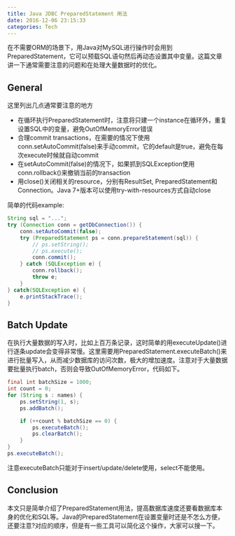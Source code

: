 ```yaml
---
title: Java JDBC PreparedStatement 用法
date: 2016-12-06 23:15:33
categories: Tech
---
```

在不需要ORM的场景下，用Java对MySQL进行操作时会用到PreparedStatement，它可以预载SQL语句然后再动态设置其中变量。这篇文章讲一下通常需要注意的问题和在处理大量数据时的优化。

<!-- more -->

## General
这里列出几点通常要注意的地方
- 在循环执行PreparedStatement时，注意将只建一个instance在循环外，重复设置SQL中的变量，避免OutOfMemoryError错误
- 合理commit transactions，在需要的情况下使用conn.setAutoCommit(false)来手动commit，它的default是true，避免在每次execute时候就自动commit
- 在setAutoCommit(false)的情况下，如果抓到SQLException使用conn.rollback()来撤销当前的transaction
- 用close()关闭相关的resource，分别有ResultSet, PreparedStatement和Connection。Java 7+版本可以使用try-with-resources方式自动close

简单的代码example:
``` java
String sql = "...";
try (Connection conn = getDbConnection()) {
    conn.setAutoCommit(false);
    try (PreparedStatement ps = conn.prepareStatement(sql)) {
        // ps.setString();
        // ps.execute();
        conn.commit();
    } catch (SQLException e) {
        conn.rollback();
        throw e;
    }
} catch(SQLException e) {
    e.printStackTrace();
}
```

## Batch Update
在执行大量数据的写入时，比如上百万条记录，这时简单的用executeUpdate()进行逐条update会变得非常慢。这里需要用PreparedStatement.executeBatch()来进行批量写入，从而减少数据库的访问次数，极大的增加速度。注意对于大量数据要批量执行batch，否则会导致OutOfMemoryError，代码如下。
``` java
final int batchSize = 1000;
int count = 0;
for (String s : names) {
    ps.setString(1, s);
    ps.addBatch();

    if (++count % batchSize == 0) {
        ps.executeBatch();
        ps.clearBatch();
    }
}
ps.executeBatch(); 
```

注意executeBatch只能对于insert/update/delete使用，select不能使用。

## Conclusion
本文只是简单介绍了PreparedStatement用法，提高数据库速度还要看数据库本身的优化和SQL等。Java的PreparedStatement在设置变量时还是不怎么方便，还要注意?对应的顺序，但是有一些工具可以简化这个操作，大家可以搜一下。